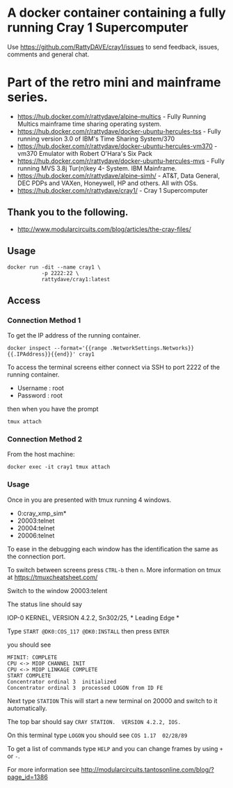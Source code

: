 # A docker container containing a fully running Cray 1 Supercomputer

Use https://github.com/RattyDAVE/cray1/issues to send feedback, issues, comments and general chat.

# Part of the retro mini and mainframe series.

* https://hub.docker.com/r/rattydave/alpine-multics - Fully Running Multics mainframe time sharing operating system.
* https://hub.docker.com/r/rattydave/docker-ubuntu-hercules-tss - Fully running version 3.0 of IBM's Time Sharing System/370
* https://hub.docker.com/r/rattydave/docker-ubuntu-hercules-vm370 - vm370 Emulator with Robert O'Hara's Six Pack
* https://hub.docker.com/r/rattydave/docker-ubuntu-hercules-mvs - Fully running MVS 3.8j Tur(n)key 4- System. IBM Mainframe.
* https://hub.docker.com/r/rattydave/alpine-simh/ - AT&T, Data General, DEC PDPs and VAXen, Honeywell, HP and others. All with OSs.
* https://hub.docker.com/r/rattydave/cray1/ - Cray 1 Supercomputer

## Thank you to the following.

* http://www.modularcircuits.com/blog/articles/the-cray-files/


## Usage

```
docker run -dit --name cray1 \
           -p 2222:22 \
           rattydave/cray1:latest
```

## Access

### Connection Method 1

To get the IP address of the running container.
```
docker inspect --format='{{range .NetworkSettings.Networks}}{{.IPAddress}}{{end}}' cray1
```
To access the terminal screens either connect via SSH to port 2222 of the running container.

- Username : root
- Password : root

then when you have the prompt

```
tmux attach
```

### Connection Method 2

From the host machine:

```
docker exec -it cray1 tmux attach
```

### Usage

Once in you are presented with tmux running 4 windows.

- 0:cray_xmp_sim* 
- 20003:telnet  
- 20004:telnet  
- 20006:telnet

To ease in the debugging each window has the identification the same as the connection port. 

To switch between screens press ```CTRL-b``` then ```n```. More information on tmux at https://tmuxcheatsheet.com/

Switch to the window 20003:telent

The status line should say 

IOP-0 KERNEL, VERSION 4.2.2,  Sn302/25, * Leading Edge *

Type ```START @DK0:COS_117 @DK0:INSTALL``` then press ```ENTER```

you should see 

```
MFINIT: COMPLETE
CPU <-> MIOP CHANNEL INIT
CPU <-> MIOP LINKAGE COMPLETE
START COMPLETE 
Concentrator ordinal 3  initialized
Concentrator ordinal 3  processed LOGON from ID FE
```

Next type ```STATION``` This will start a new terminal on 20000 and switch to it automatically.

The top bar should say ```CRAY STATION.  VERSION 4.2.2, IOS.```

On this terminal type ```LOGON``` you should see ```COS 1.17  02/28/89```

To get a list of commands type ```HELP``` and you can change frames by using ```+``` or ```-```.

For more information see http://modularcircuits.tantosonline.com/blog/?page_id=1386



